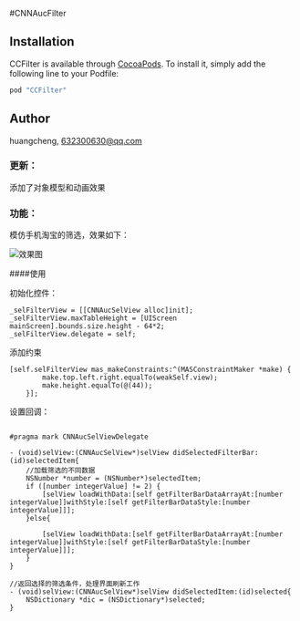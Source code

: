 #CNNAucFilter

## Installation

CCFilter is available through [CocoaPods](http://cocoapods.org). To install
it, simply add the following line to your Podfile:

```ruby
pod "CCFilter"
```

## Author

huangcheng, 632300630@qq.com

### 更新：

添加了对象模型和动画效果

### 功能：

模仿手机淘宝的筛选，效果如下：

![效果图](http://7xpas5.com1.z0.glb.clouddn.com/Screen.png?imageView/1/w/187/h/333)


####使用

初始化控件：

```
_selFilterView = [[CNNAucSelView alloc]init];
_selFilterView.maxTableHeight = [UIScreen mainScreen].bounds.size.height - 64*2;
_selFilterView.delegate = self;
```

添加约束

```
[self.selFilterView mas_makeConstraints:^(MASConstraintMaker *make) {
        make.top.left.right.equalTo(weakSelf.view);
        make.height.equalTo(@(44));
    }];
```

设置回调：

```

#pragma mark CNNAucSelViewDelegate

- (void)selView:(CNNAucSelView*)selView didSelectedFilterBar:(id)selectedItem{
    //加载筛选的不同数据
    NSNumber *number = (NSNumber*)selectedItem;
    if ([number integerValue] != 2) {
        [selView loadWithData:[self getFilterBarDataArrayAt:[number integerValue]]withStyle:[self getFilterBarDataStyle:[number integerValue]]];
    }else{
        
        [selView loadWithData:[self getFilterBarDataArrayAt:[number integerValue]]withStyle:[self getFilterBarDataStyle:[number integerValue]]];
    }
}

//返回选择的筛选条件，处理界面刷新工作
- (void)selView:(CNNAucSelView*)selView didSelectedItem:(id)selected{
    NSDictionary *dic = (NSDictionary*)selected;
}
```
